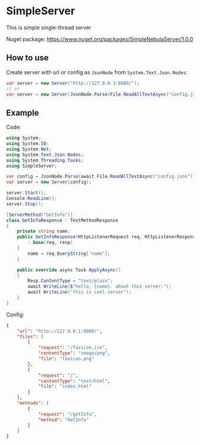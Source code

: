 # SimpleServer

This is simple single-thread server

Nuget package: <https://www.nuget.org/packages/SimpleNebulaServer/1.0.0>

## How to use

Create server with url or config as `JsonNode` from `System.Text.Json.Nodes`:

```cs
var server = new Server("http://127.0.0.1:8080/");
// or
var server = new Server(JsonNode.Parse(File.ReadAllTextAsync("config.json")));
```

## Example

Code:

```cs
using System;
using System.IO;
using System.Net;
using System.Text.Json.Nodes;
using System.Threading.Tasks;
using SimpleServer;

var config = JsonNode.Parse(await File.ReadAllTextAsync("config.json"));
var server = new Server(config);

server.Start();
Console.ReadLine();
server.Stop();

[ServerMethod("GetInfo")]
class GetInfoResponse : TextMethodResponse
{
    private string name;
    public GetInfoResponse(HttpListenerRequest req, HttpListenerResponse resp) 
        : base(req, resp)
    {
        name = req.QueryString["name"];
    }

    public override async Task ApplyAsync()
    {
        Resp.ContentType = "text/plain";
        await WriteLine($"hello, {name}. about this server:");
        await WriteLine("this is cool server");
    }
}
```

Config:

```json
{
    "url": "http://127.0.0.1:8080/",
    "files": [
        {
            "request": "/favicon.ico",
            "contentType": "image/png",
            "file": "favicon.png"
        },
        {
            "request": "/",
            "contentType": "text/html",
            "file": "index.html"
        }
    ],
    "methods": [
        {
            "request": "/getInfo",
            "method": "GetInfo"
        }
    ]
}
```
